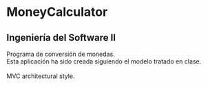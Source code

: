 # MoneyCalculator
## Ingeniería del Software II
Programa de conversión de monedas. 
<br />Esta aplicación ha sido creada siguiendo el modelo tratado en clase.
<br />
<br />MVC architectural style.
